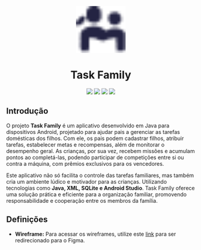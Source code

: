 <div align="center">
    <picuture>
        <source media="(prefers-color-scheme: dark)" srcset="https://raw.githubusercontent.com/eniac-flavio/task-family/main/app/src/main/res/drawable/icon_dark.png">
        <img src="https://raw.githubusercontent.com/eniac-flavio/task-family/main/app/src/main/res/drawable/icon.png" height="125">
    </picture>
    <h1>Task Family</h1>
</div>

<div align="center">
    <img src="https://img.shields.io/badge/Java-ED8B00?style=for-the-badge&logo=java&logoColor=white">
    <img src="https://img.shields.io/badge/XML-777BB4?style=for-the-badge&logo=xml&logoColor=white">
    <img src="https://img.shields.io/badge/SQLite-07405E?style=for-the-badge&logo=sqlite&logoColor=white">
    <img src="https://img.shields.io/badge/Android%20Studio-000?style=for-the-badge&logo=android-studio&logoColor=3DDC84">
</div>

## Introdução
<!-- O projeto **(nome)** tem como objetivo resolver **(problema)** de **(quem sofre)**. Esse processo é feito através **(escopo)**, proporcionando uma solução eficiente e prática para **(benefício)**. Com o uso de **(tecnologias)**, o projeto visa **(objetivo final)**, garantindo **(vantagens)** para os usuários. -->

O projeto **Task Family** é um aplicativo desenvolvido em Java para dispositivos Android, projetado para ajudar pais a gerenciar as tarefas domésticas dos filhos. Com ele, os pais podem cadastrar filhos, atribuir tarefas, estabelecer metas e recompensas, além de monitorar o desempenho geral. As crianças, por sua vez, recebem missões e acumulam pontos ao completá-las, podendo participar de competições entre si ou contra a máquina, com prêmios exclusivos para os vencedores.

Este aplicativo não só facilita o controle das tarefas familiares, mas também cria um ambiente lúdico e motivador para as crianças. Utilizando tecnologias como **Java, XML, SQLite e Android Studio**. Task Family oferece uma solução prática e eficiente para a organização familiar, promovendo responsabilidade e cooperação entre os membros da família.

## Definições

- **Wireframe:** Para acessar os wireframes, utilize este [link](https://www.figma.com/design/PvvT06G4ZxOAeKjUFIL56p/Task-Family?node-id=0-1&t=YS1gTfYjM6Fcc2Gy-1) para ser redirecionado para o Figma.

<!-- -- **Fluxograma:** Para acessar os fluxogramas, utilize este link para ser redirecionado para a documentação completa dos fluxogramas -->
